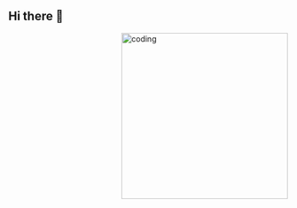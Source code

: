 ## Hi there 👋
<img align="right" alt="coding" width="300" src="https://www.google.com/url?sa=i&url=https%3A%2F%2Fgithub.com%2FRahulhanje&psig=AOvVaw1lGYtxtDRImMJ2vM15uR9C&ust=1740700668289000&source=images&cd=vfe&opi=89978449&ved=0CBMQjRxqFwoTCPjSvrvF4osDFQAAAAAdAAAAABAS">
<!--
**ThimethZ03/ThimethZ03** is a ✨ _special_ ✨ repository because its `README.md` (this file) appears on your GitHub profile.

Here are some ideas to get you started:

- 🔭 I’m currently working on ...
- 🌱 I’m currently learning ...
- 👯 I’m looking to collaborate on ...
- 🤔 I’m looking for help with ...
- 💬 Ask me about ...
- 📫 How to reach me: ...
- 😄 Pronouns: ...
- ⚡ Fun fact: ...
-->
